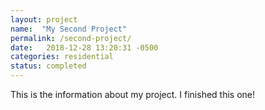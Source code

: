 ```yaml
---
layout: project
name:  "My Second Project"
permalink: /second-project/
date:   2018-12-28 13:20:31 -0500
categories: residential
status: completed
---
```


This is the information about my project. I finished this one!
